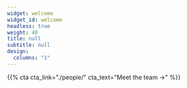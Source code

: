 ```yaml
---
widget: welcome
widget_id: welcome
headless: true
weight: 40
title: null
subtitle: null
design:
  columns: "1"
---
```


{{% cta cta_link="./people/" cta_text="Meet the team →" %}}
